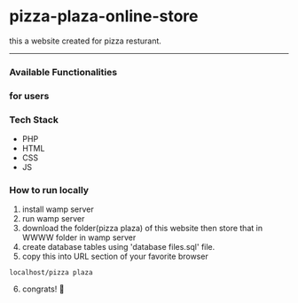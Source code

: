 # pizza-plaza-online-store

this a website created for pizza resturant.
***
### Available Functionalities 
### for users

### Tech Stack
* PHP
* HTML
* CSS
* JS
 
### How to run locally
1. install wamp server
2. run wamp server
3. download the folder(pizza plaza) of this website then store that in WWWW folder in wamp server
4. create database tables using 'database files.sql' file.
5. copy this into URL section of your favorite browser
```
localhost/pizza plaza
```
6. congrats! 🥳

